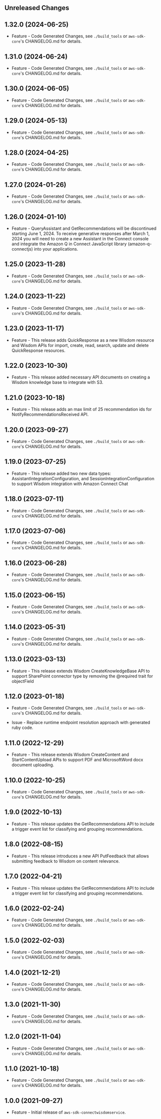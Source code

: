 Unreleased Changes
------------------

1.32.0 (2024-06-25)
------------------

* Feature - Code Generated Changes, see `./build_tools` or `aws-sdk-core`'s CHANGELOG.md for details.

1.31.0 (2024-06-24)
------------------

* Feature - Code Generated Changes, see `./build_tools` or `aws-sdk-core`'s CHANGELOG.md for details.

1.30.0 (2024-06-05)
------------------

* Feature - Code Generated Changes, see `./build_tools` or `aws-sdk-core`'s CHANGELOG.md for details.

1.29.0 (2024-05-13)
------------------

* Feature - Code Generated Changes, see `./build_tools` or `aws-sdk-core`'s CHANGELOG.md for details.

1.28.0 (2024-04-25)
------------------

* Feature - Code Generated Changes, see `./build_tools` or `aws-sdk-core`'s CHANGELOG.md for details.

1.27.0 (2024-01-26)
------------------

* Feature - Code Generated Changes, see `./build_tools` or `aws-sdk-core`'s CHANGELOG.md for details.

1.26.0 (2024-01-10)
------------------

* Feature - QueryAssistant and GetRecommendations will be discontinued starting June 1, 2024. To receive generative responses after March 1, 2024 you will need to create a new Assistant in the Connect console and integrate the Amazon Q in Connect JavaScript library (amazon-q-connectjs) into your applications.

1.25.0 (2023-11-28)
------------------

* Feature - Code Generated Changes, see `./build_tools` or `aws-sdk-core`'s CHANGELOG.md for details.

1.24.0 (2023-11-22)
------------------

* Feature - Code Generated Changes, see `./build_tools` or `aws-sdk-core`'s CHANGELOG.md for details.

1.23.0 (2023-11-17)
------------------

* Feature - This release adds QuickResponse as a new Wisdom resource and Wisdom APIs for import, create, read, search, update and delete QuickResponse resources.

1.22.0 (2023-10-30)
------------------

* Feature - This release added necessary API documents on creating a Wisdom knowledge base to integrate with S3.

1.21.0 (2023-10-18)
------------------

* Feature - This release adds an max limit of 25 recommendation ids for NotifyRecommendationsReceived API.

1.20.0 (2023-09-27)
------------------

* Feature - Code Generated Changes, see `./build_tools` or `aws-sdk-core`'s CHANGELOG.md for details.

1.19.0 (2023-07-25)
------------------

* Feature - This release added two new data types: AssistantIntegrationConfiguration, and SessionIntegrationConfiguration to support Wisdom integration with Amazon Connect Chat

1.18.0 (2023-07-11)
------------------

* Feature - Code Generated Changes, see `./build_tools` or `aws-sdk-core`'s CHANGELOG.md for details.

1.17.0 (2023-07-06)
------------------

* Feature - Code Generated Changes, see `./build_tools` or `aws-sdk-core`'s CHANGELOG.md for details.

1.16.0 (2023-06-28)
------------------

* Feature - Code Generated Changes, see `./build_tools` or `aws-sdk-core`'s CHANGELOG.md for details.

1.15.0 (2023-06-15)
------------------

* Feature - Code Generated Changes, see `./build_tools` or `aws-sdk-core`'s CHANGELOG.md for details.

1.14.0 (2023-05-31)
------------------

* Feature - Code Generated Changes, see `./build_tools` or `aws-sdk-core`'s CHANGELOG.md for details.

1.13.0 (2023-03-13)
------------------

* Feature - This release extends Wisdom CreateKnowledgeBase API to support SharePoint connector type by removing the @required trait for objectField

1.12.0 (2023-01-18)
------------------

* Feature - Code Generated Changes, see `./build_tools` or `aws-sdk-core`'s CHANGELOG.md for details.

* Issue - Replace runtime endpoint resolution approach with generated ruby code.

1.11.0 (2022-12-29)
------------------

* Feature - This release extends Wisdom CreateContent and StartContentUpload APIs to support PDF and MicrosoftWord docx document uploading.

1.10.0 (2022-10-25)
------------------

* Feature - Code Generated Changes, see `./build_tools` or `aws-sdk-core`'s CHANGELOG.md for details.

1.9.0 (2022-10-13)
------------------

* Feature - This release updates the GetRecommendations API to include a trigger event list for classifying and grouping recommendations.

1.8.0 (2022-08-15)
------------------

* Feature - This release introduces a new API PutFeedback that allows submitting feedback to Wisdom on content relevance.

1.7.0 (2022-04-21)
------------------

* Feature - This release updates the GetRecommendations API to include a trigger event list for classifying and grouping recommendations.

1.6.0 (2022-02-24)
------------------

* Feature - Code Generated Changes, see `./build_tools` or `aws-sdk-core`'s CHANGELOG.md for details.

1.5.0 (2022-02-03)
------------------

* Feature - Code Generated Changes, see `./build_tools` or `aws-sdk-core`'s CHANGELOG.md for details.

1.4.0 (2021-12-21)
------------------

* Feature - Code Generated Changes, see `./build_tools` or `aws-sdk-core`'s CHANGELOG.md for details.

1.3.0 (2021-11-30)
------------------

* Feature - Code Generated Changes, see `./build_tools` or `aws-sdk-core`'s CHANGELOG.md for details.

1.2.0 (2021-11-04)
------------------

* Feature - Code Generated Changes, see `./build_tools` or `aws-sdk-core`'s CHANGELOG.md for details.

1.1.0 (2021-10-18)
------------------

* Feature - Code Generated Changes, see `./build_tools` or `aws-sdk-core`'s CHANGELOG.md for details.

1.0.0 (2021-09-27)
------------------

* Feature - Initial release of `aws-sdk-connectwisdomservice`.

